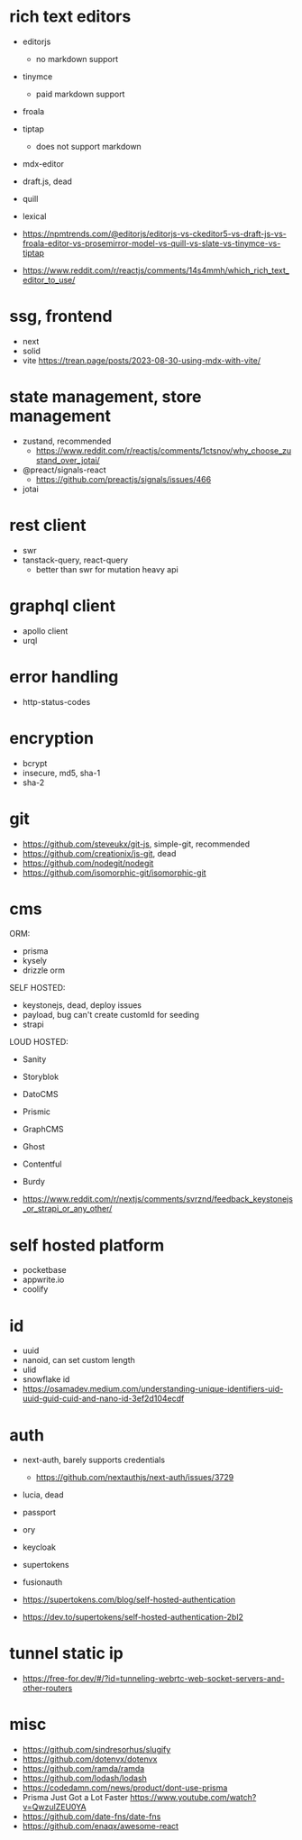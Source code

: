 # rich text editors

- editorjs
  - no markdown support
- tinymce
  - paid markdown support
- froala
- tiptap
  - does not support markdown
- mdx-editor
- draft.js, dead
- quill
- lexical

- https://npmtrends.com/@editorjs/editorjs-vs-ckeditor5-vs-draft-js-vs-froala-editor-vs-prosemirror-model-vs-quill-vs-slate-vs-tinymce-vs-tiptap
- https://www.reddit.com/r/reactjs/comments/14s4mmh/which_rich_text_editor_to_use/

# ssg, frontend

- next
- solid
- vite
  https://trean.page/posts/2023-08-30-using-mdx-with-vite/

# state management, store management

- zustand, recommended
  - https://www.reddit.com/r/reactjs/comments/1ctsnov/why_choose_zustand_over_jotai/
- @preact/signals-react
  - https://github.com/preactjs/signals/issues/466
- jotai

# rest client

- swr
- tanstack-query, react-query
  - better than swr for mutation heavy api

# graphql client

- apollo client
- urql

# error handling

- http-status-codes 

# encryption

- bcrypt
- insecure, md5, sha-1
- sha-2

# git

- https://github.com/steveukx/git-js, simple-git, recommended
- https://github.com/creationix/js-git, dead
- https://github.com/nodegit/nodegit
- https://github.com/isomorphic-git/isomorphic-git

# cms

ORM:
- prisma
- kysely
- drizzle orm

SELF HOSTED:
- keystonejs, dead, deploy issues
- payload, bug can't create customId for seeding
- strapi

LOUD HOSTED:
- Sanity
- Storyblok
- DatoCMS
- Prismic
- GraphCMS
- Ghost
- Contentful
- Burdy

- https://www.reddit.com/r/nextjs/comments/svrznd/feedback_keystonejs_or_strapi_or_any_other/

# self hosted platform
- pocketbase
- appwrite.io
- coolify

# id
- uuid
- nanoid, can set custom length
- ulid
- snowflake id
- https://osamadev.medium.com/understanding-unique-identifiers-uid-uuid-guid-cuid-and-nano-id-3ef2d104ecdf

# auth

- next-auth, barely supports credentials
  - https://github.com/nextauthjs/next-auth/issues/3729
- lucia, dead
- passport
- ory
- keycloak
- supertokens
- fusionauth

- https://supertokens.com/blog/self-hosted-authentication
- https://dev.to/supertokens/self-hosted-authentication-2bl2

# tunnel static ip

- https://free-for.dev/#/?id=tunneling-webrtc-web-socket-servers-and-other-routers

# misc

  - https://github.com/sindresorhus/slugify
  - https://github.com/dotenvx/dotenvx
  - https://github.com/ramda/ramda
  - https://github.com/lodash/lodash
  - https://codedamn.com/news/product/dont-use-prisma
  - Prisma Just Got a Lot Faster 
    https://www.youtube.com/watch?v=QwzulZEU0YA
  - https://github.com/date-fns/date-fns
  - https://github.com/enaqx/awesome-react